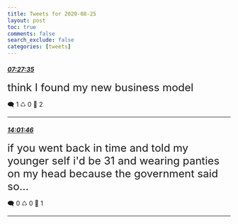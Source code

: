 ```yaml
---
title: Tweets for 2020-08-25
layout: post
toc: true
comments: false
search_exclude: false
categories: [tweets]
---
```



#### <a href = "https://twitter.com/deepfates/status/1298250673436401665">*07:27:35*</a>

<font size="5">think I found my new business model</font>



🗨️ 1 ♺ 0 🤍  2   

---
    
#### <a href = "https://twitter.com/deepfates/status/1298349873578700800">*14:01:46*</a>

<font size="5">if you went back in time and told my younger self i'd be 31 and wearing panties on my head because the government said so...</font>



🗨️ 0 ♺ 0 🤍  1   

---
    
            
